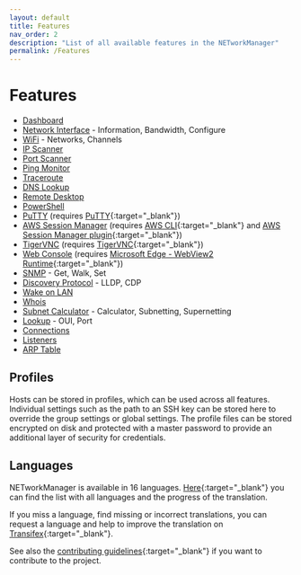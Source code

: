 ```yaml
---
layout: default
title: Features
nav_order: 2
description: "List of all available features in the NETworkManager"
permalink: /Features
---
```


# Features

- [Dashboard](Documentation/Application/Dashboard)
- [Network Interface](Documentation/Application/NetworkInterface) - Information, Bandwidth, Configure
- [WiFi](Documentation/Application/WiFi) - Networks, Channels
- [IP Scanner](Documentation/Application/IPScanner)
- [Port Scanner](Documentation/Application/PortScanner)
- [Ping Monitor](Documentation/Application/PingMonitor)
- [Traceroute](Documentation/Application/Traceroute)
- [DNS Lookup](Documentation/Application/DNSLookup)
- [Remote Desktop](Documentation/Application/RemoteDesktop)
- [PowerShell](Documentation/Application/PowerShell)
- [PuTTY](Documentation/Application/PuTTY) (requires [PuTTY](https://www.chiark.greenend.org.uk/~sgtatham/putty/latest.html){:target="\_blank"})
- [AWS Session Manager](Documentation/Application/AWSSessionManager) (requires [AWS CLI](https://aws.amazon.com/de/cli/){:target="\_blank"} and [AWS Session Manager plugin](https://docs.aws.amazon.com/systems-manager/latest/userguide/session-manager-working-with-install-plugin.html){:target="\_blank"})
- [TigerVNC](Documentation/Application/TigerVNC) (requires [TigerVNC](https://tigervnc.org/){:target="\_blank"})
- [Web Console](Documentation/Application/WebConsole) (requires [Microsoft Edge - WebView2 Runtime](https://developer.microsoft.com/en-us/microsoft-edge/webview2/){:target="\_blank"})
- [SNMP](Documentation/Application/SNMP) - Get, Walk, Set
- [Discovery Protocol](Documentation/Application/DiscoveryProtocol) - LLDP, CDP
- [Wake on LAN](Documentation/Application/WakeOnLAN)
- [Whois](Documentation/Application/Whois)
- [Subnet Calculator](Documentation/Application/SubnetCalculator) - Calculator, Subnetting, Supernetting
- [Lookup](Documentation/Application/Lookup) - OUI, Port
- [Connections](Documentation/Application/Connections)
- [Listeners](Documentation/Application/Listeners)
- [ARP Table](Documentation/Application/ARPTable)

## Profiles

Hosts can be stored in profiles, which can be used across all features. Individual settings such as the path to an SSH key can be stored here to override the group settings or global settings. The profile files can be stored encrypted on disk and protected with a master password to provide an additional layer of security for credentials.

## Languages

NETworkManager is available in 16 languages. [Here](https://www.transifex.com/BornToBeRoot/NETworkManager/dashboard/){:target="\_blank"} you can find the list with all languages and the progress of the translation.

If you miss a language, find missing or incorrect translations, you can request a language and help to improve the translation on [Transifex](https://www.transifex.com/BornToBeRoot/NETworkManager){:target="\_blank"}.

See also the [contributing guidelines](https://github.com/BornToBeRoot/NETworkManager/blob/main/CONTRIBUTING.md){:target="\_blank"} if you want to contribute to the project.
